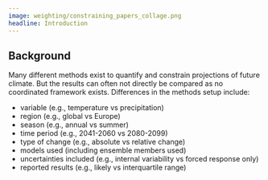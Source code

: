 ```yaml
---
image: weighting/constraining_papers_collage.png
headline: Introduction
---
```


## Background

Many different methods exist to quantify and constrain projections of future climate. But the results can often not directly be compared as no coordinated framework exists. Differences in the methods setup include:

* variable (e.g., temperature vs precipitation)
* region (e.g., global vs Europe)
* season (e.g., annual vs summer)
* time period (e.g., 2041-2060 vs 2080-2099)
* type of change (e.g., absolute vs relative change)
* models used (including ensemble members used)
* uncertainties included (e.g., internal variability vs forced response only)
* reported results (e.g., likely vs interquartile range)



